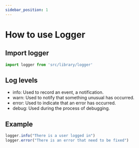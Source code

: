```yaml
---
sidebar_position: 1
---
```


# How to use Logger

## Import logger

```jsx
import logger from 'src/library/logger'
```

## Log levels

- info: Used to record an event, a notification.
- warn: Used to notify that something unusual has occurred.
- error: Used to indicate that an error has occurred.
- debug: Used during the process of debugging.

## Example

```jsx
logger.info("There is a user logged in")
logger.error("There is an error that need to be fixed")
```
